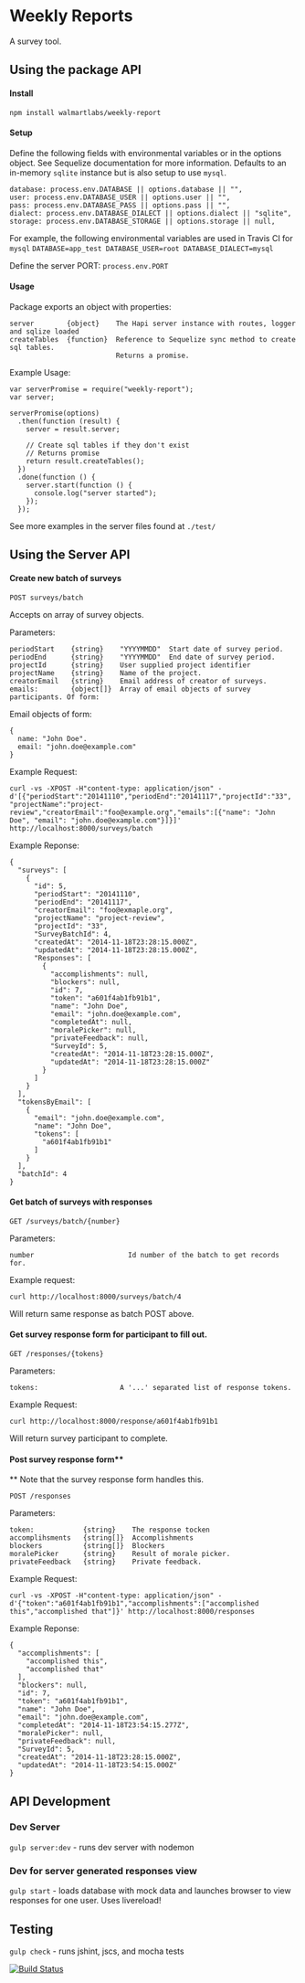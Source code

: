 # Weekly Reports
A survey tool.



## Using the package API

#### Install

```npm install walmartlabs/weekly-report```

#### Setup

Define the following fields with environmental variables or in the options object. See Sequelize documentation for more information. Defaults to an in-memory `sqlite` instance but is also setup to use `mysql`.

```
database: process.env.DATABASE || options.database || "",
user: process.env.DATABASE_USER || options.user || "",
pass: process.env.DATABASE_PASS || options.pass || "",
dialect: process.env.DATABASE_DIALECT || options.dialect || "sqlite",
storage: process.env.DATABASE_STORAGE || options.storage || null,
```
For example, the following environmental variables are used in Travis CI for `mysql`
`DATABASE=app_test DATABASE_USER=root DATABASE_DIALECT=mysql`

Define the server PORT:  `process.env.PORT`

#### Usage

Package exports an object with properties:

```
server        {object}    The Hapi server instance with routes, logger and sqlize loaded
createTables  {function}  Reference to Sequelize sync method to create sql tables.
                          Returns a promise.
```

Example Usage:

```
var serverPromise = require("weekly-report");
var server;

serverPromise(options)
  .then(function (result) {
	server = result.server;

	// Create sql tables if they don't exist
	// Returns promise
	return result.createTables();
  })
  .done(function () {
  	server.start(function () {
  	  console.log("server started");
  	});
  });
```

See more examples in the server files found at `./test/`
## Using the Server API

#### Create new batch of surveys

`POST surveys/batch`

Accepts on array of survey objects.

Parameters:

```
periodStart    {string}    "YYYYMMDD"  Start date of survey period.
periodEnd      {string}    "YYYYMMDD"  End date of survey period.
projectId      {string}    User supplied project identifier
projectName    {string}    Name of the project.
creatorEmail   {string}    Email address of creator of surveys.
emails:        {object[]}  Array of email objects of survey participants. Of form:
```

Email objects of form:
```
{
  name: "John Doe".
  email: "john.doe@example.com"
}
```

Example Request:

```
curl -vs -XPOST -H"content-type: application/json" -d'[{"periodStart":"20141110","periodEnd":"20141117","projectId":"33", "projectName":"project-review","creatorEmail":"foo@example.org","emails":[{"name": "John Doe", "email": "john.doe@example.com"}]}]' http://localhost:8000/surveys/batch
```
Example Reponse:

```
{
  "surveys": [
    {
      "id": 5,
      "periodStart": "20141110",
      "periodEnd": "20141117",
      "creatorEmail": "foo@exmaple.org",
      "projectName": "project-review",
      "projectId": "33",
      "SurveyBatchId": 4,
      "createdAt": "2014-11-18T23:28:15.000Z",
      "updatedAt": "2014-11-18T23:28:15.000Z",
      "Responses": [
        {
          "accomplishments": null,
          "blockers": null,
          "id": 7,
          "token": "a601f4ab1fb91b1",
          "name": "John Doe",
          "email": "john.doe@example.com",
          "completedAt": null,
          "moralePicker": null,
          "privateFeedback": null,
          "SurveyId": 5,
          "createdAt": "2014-11-18T23:28:15.000Z",
          "updatedAt": "2014-11-18T23:28:15.000Z"
        }
      ]
    }
  ],
  "tokensByEmail": [
    {
      "email": "john.doe@example.com",
      "name": "John Doe",
      "tokens": [
        "a601f4ab1fb91b1"
      ]
    }
  ],
  "batchId": 4
}
```

#### Get batch of surveys with responses

`GET /surveys/batch/{number}`

Parameters:

```
number                       Id number of the batch to get records for.
```

Example request:

```
curl http://localhost:8000/surveys/batch/4
```

Will return same response as batch POST above.

#### Get survey response form for participant to fill out.

`GET /responses/{tokens}`

Parameters:

```
tokens:                    A '...' separated list of response tokens.
```

Example Request:

```
curl http://localhost:8000/response/a601f4ab1fb91b1
```

Will return survey participant to complete.

#### Post survey response form**

** Note that the survey response form handles this.

`POST /responses`

Parameters:

```
token:            {string}    The response tocken
accomplihsments   {string[]}  Accomplishments
blockers          {string[]}  Blockers
moralePicker      {string}    Result of morale picker.
privateFeedback   {string}    Private feedback.

```

Example Request:

```
curl -vs -XPOST -H"content-type: application/json" -d'{"token":"a601f4ab1fb91b1","accomplishments":["accomplished this","accomplished that"]}' http://localhost:8000/responses
```

Example Reponse:

```
{
  "accomplishments": [
    "accomplished this",
    "accomplished that"
  ],
  "blockers": null,
  "id": 7,
  "token": "a601f4ab1fb91b1",
  "name": "John Doe",
  "email": "john.doe@example.com",
  "completedAt": "2014-11-18T23:54:15.277Z",
  "moralePicker": null,
  "privateFeedback": null,
  "SurveyId": 5,
  "createdAt": "2014-11-18T23:28:15.000Z",
  "updatedAt": "2014-11-18T23:54:15.000Z"
}
```


## API Development

### Dev Server

`gulp server:dev` - runs dev server with nodemon

### Dev for server generated responses view

`gulp start` - loads database with mock data and launches browser to view
responses for one user. Uses livereload!

## Testing

`gulp check` - runs jshint, jscs, and mocha tests

[![Build Status][trav_img]][trav_site]

[trav_img]: https://magnum.travis-ci.com/walmartlabs/weekly-report.svg?token=ZfFWk5tb9YseEiCpgoy2
[trav_site]: https://magnum.travis-ci.com/walmartlabs/weekly-report
